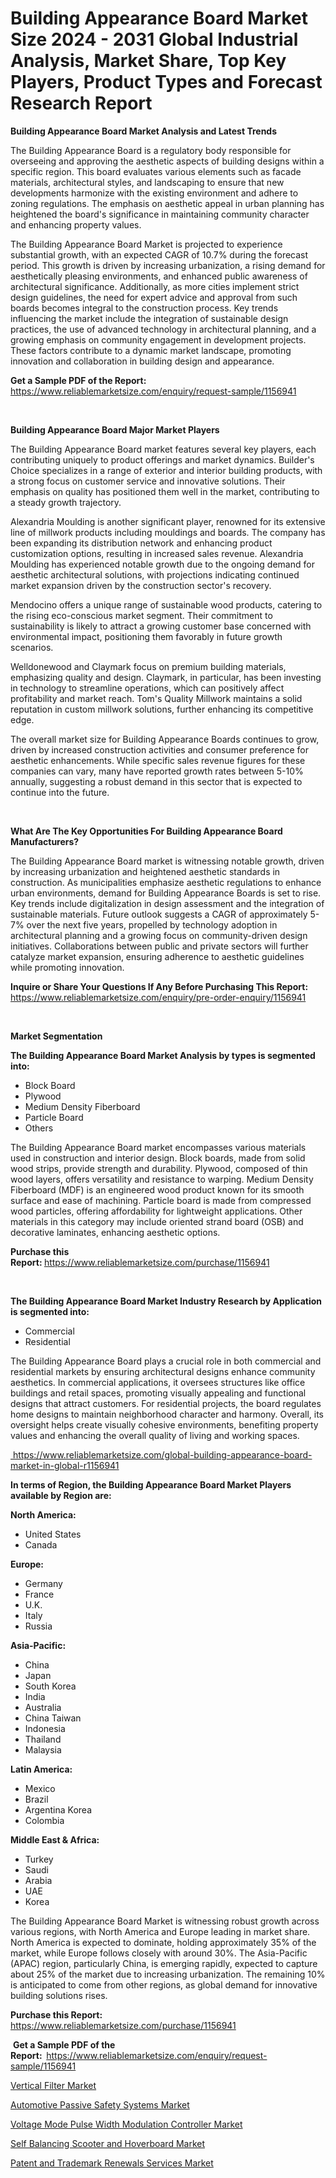 <p><h1>Building Appearance Board Market Size 2024 - 2031 Global Industrial Analysis, Market Share, Top Key Players, Product Types and Forecast Research Report</h1></p><p><strong>Building Appearance Board Market Analysis and Latest Trends</strong></p>
<p><p>The Building Appearance Board is a regulatory body responsible for overseeing and approving the aesthetic aspects of building designs within a specific region. This board evaluates various elements such as facade materials, architectural styles, and landscaping to ensure that new developments harmonize with the existing environment and adhere to zoning regulations. The emphasis on aesthetic appeal in urban planning has heightened the board's significance in maintaining community character and enhancing property values.</p><p>The Building Appearance Board Market is projected to experience substantial growth, with an expected CAGR of 10.7% during the forecast period. This growth is driven by increasing urbanization, a rising demand for aesthetically pleasing environments, and enhanced public awareness of architectural significance. Additionally, as more cities implement strict design guidelines, the need for expert advice and approval from such boards becomes integral to the construction process. Key trends influencing the market include the integration of sustainable design practices, the use of advanced technology in architectural planning, and a growing emphasis on community engagement in development projects. These factors contribute to a dynamic market landscape, promoting innovation and collaboration in building design and appearance.</p></p>
<p><strong>Get a Sample PDF of the Report:&nbsp;</strong> <a href="https://www.reliablemarketsize.com/enquiry/request-sample/1156941?utm_campaign=1103&utm_medium=2&utm_source=Github&utm_content=ia&utm_term=05122024&utm_id=building-appearance-board">https://www.reliablemarketsize.com/enquiry/request-sample/1156941</a></p>
<p>&nbsp;</p>
<p><strong>Building Appearance Board Major Market Players</strong></p>
<p><p>The Building Appearance Board market features several key players, each contributing uniquely to product offerings and market dynamics. Builder's Choice specializes in a range of exterior and interior building products, with a strong focus on customer service and innovative solutions. Their emphasis on quality has positioned them well in the market, contributing to a steady growth trajectory.</p><p>Alexandria Moulding is another significant player, renowned for its extensive line of millwork products including mouldings and boards. The company has been expanding its distribution network and enhancing product customization options, resulting in increased sales revenue. Alexandria Moulding has experienced notable growth due to the ongoing demand for aesthetic architectural solutions, with projections indicating continued market expansion driven by the construction sector's recovery.</p><p>Mendocino offers a unique range of sustainable wood products, catering to the rising eco-conscious market segment. Their commitment to sustainability is likely to attract a growing customer base concerned with environmental impact, positioning them favorably in future growth scenarios.</p><p>Welldonewood and Claymark focus on premium building materials, emphasizing quality and design. Claymark, in particular, has been investing in technology to streamline operations, which can positively affect profitability and market reach. Tom's Quality Millwork maintains a solid reputation in custom millwork solutions, further enhancing its competitive edge.</p><p>The overall market size for Building Appearance Boards continues to grow, driven by increased construction activities and consumer preference for aesthetic enhancements. While specific sales revenue figures for these companies can vary, many have reported growth rates between 5-10% annually, suggesting a robust demand in this sector that is expected to continue into the future.</p></p>
<p>&nbsp;</p>
<p><strong>What Are The Key Opportunities For Building Appearance Board Manufacturers?</strong></p>
<p><p>The Building Appearance Board market is witnessing notable growth, driven by increasing urbanization and heightened aesthetic standards in construction. As municipalities emphasize aesthetic regulations to enhance urban environments, demand for Building Appearance Boards is set to rise. Key trends include digitalization in design assessment and the integration of sustainable materials. Future outlook suggests a CAGR of approximately 5-7% over the next five years, propelled by technology adoption in architectural planning and a growing focus on community-driven design initiatives. Collaborations between public and private sectors will further catalyze market expansion, ensuring adherence to aesthetic guidelines while promoting innovation.</p></p>
<p><strong>Inquire or Share Your Questions If Any Before Purchasing This Report:</strong> <a href="https://www.reliablemarketsize.com/enquiry/pre-order-enquiry/1156941?utm_campaign=1103&utm_medium=2&utm_source=Github&utm_content=ia&utm_term=05122024&utm_id=building-appearance-board">https://www.reliablemarketsize.com/enquiry/pre-order-enquiry/1156941</a></p>
<p>&nbsp;</p>
<p><strong>Market Segmentation</strong></p>
<p><strong>The Building Appearance Board Market Analysis by types is segmented into:</strong></p>
<p><ul><li>Block Board</li><li>Plywood</li><li>Medium Density Fiberboard</li><li>Particle Board</li><li>Others</li></ul></p>
<p><p>The Building Appearance Board market encompasses various materials used in construction and interior design. Block boards, made from solid wood strips, provide strength and durability. Plywood, composed of thin wood layers, offers versatility and resistance to warping. Medium Density Fiberboard (MDF) is an engineered wood product known for its smooth surface and ease of machining. Particle board is made from compressed wood particles, offering affordability for lightweight applications. Other materials in this category may include oriented strand board (OSB) and decorative laminates, enhancing aesthetic options.</p></p>
<p><strong>Purchase this Report:&nbsp;</strong><a href="https://www.reliablemarketsize.com/purchase/1156941?utm_campaign=1103&utm_medium=2&utm_source=Github&utm_content=ia&utm_term=05122024&utm_id=building-appearance-board">https://www.reliablemarketsize.com/purchase/1156941</a></p>
<p>&nbsp;</p>
<p><strong>The Building Appearance Board Market Industry Research by Application is segmented into:</strong></p>
<p><ul><li>Commercial</li><li>Residential</li></ul></p>
<p><p>The Building Appearance Board plays a crucial role in both commercial and residential markets by ensuring architectural designs enhance community aesthetics. In commercial applications, it oversees structures like office buildings and retail spaces, promoting visually appealing and functional designs that attract customers. For residential projects, the board regulates home designs to maintain neighborhood character and harmony. Overall, its oversight helps create visually cohesive environments, benefiting property values and enhancing the overall quality of living and working spaces.</p></p>
<p><a href="https://www.reliablemarketsize.com/global-building-appearance-board-market-in-global-r1156941?utm_campaign=1103&utm_medium=2&utm_source=Github&utm_content=ia&utm_term=05122024&utm_id=building-appearance-board">&nbsp;https://www.reliablemarketsize.com/global-building-appearance-board-market-in-global-r1156941</a></p>
<p><strong>In terms of Region, the Building Appearance Board Market Players available by Region are:</strong></p>
<p>
    <p> <strong> North America: </strong>
        <ul>
            <li>United States</li>
            <li>Canada</li>
        </ul>
        </p> 
    <p> <strong> Europe: </strong>
        <ul>
            <li>Germany</li>
            <li>France</li>
            <li>U.K.</li>
            <li>Italy</li>
            <li>Russia</li>
        </ul>
        </p> 
    <p> <strong> Asia-Pacific: </strong>
        <ul>
            <li>China</li>
            <li>Japan</li>
            <li>South Korea</li>
            <li>India</li>
            <li>Australia</li>
            <li>China Taiwan</li>
            <li>Indonesia</li>
            <li>Thailand</li>
            <li>Malaysia</li>
        </ul>
        </p> 
    <p> <strong> Latin America: </strong>
        <ul>
            <li>Mexico</li>
            <li>Brazil</li>
            <li>Argentina Korea</li>
            <li>Colombia</li>
        </ul>
        </p> 
    <p> <strong> Middle East & Africa: </strong>
        <ul>
            <li>Turkey</li>
            <li>Saudi</li>
            <li>Arabia</li>
            <li>UAE</li>
            <li>Korea</li>
        </ul>
    </p>
    </p>
<p><p>The Building Appearance Board Market is witnessing robust growth across various regions, with North America and Europe leading in market share. North America is expected to dominate, holding approximately 35% of the market, while Europe follows closely with around 30%. The Asia-Pacific (APAC) region, particularly China, is emerging rapidly, expected to capture about 25% of the market due to increasing urbanization. The remaining 10% is anticipated to come from other regions, as global demand for innovative building solutions rises.</p></p>
<p><strong>Purchase this Report: </strong><a href="https://www.reliablemarketsize.com/purchase/1156941?utm_campaign=1103&utm_medium=2&utm_source=Github&utm_content=ia&utm_term=05122024&utm_id=building-appearance-board">https://www.reliablemarketsize.com/purchase/1156941</a></p>
<p>&nbsp;<strong>Get a Sample PDF of the Report:&nbsp;&nbsp;</strong><a href="https://www.reliablemarketsize.com/enquiry/request-sample/1156941?utm_campaign=1103&utm_medium=2&utm_source=Github&utm_content=ia&utm_term=05122024&utm_id=building-appearance-board">https://www.reliablemarketsize.com/enquiry/request-sample/1156941</a></p>
<p><strong></strong></p>
<p><p><a href="https://www.linkedin.com/pulse/tracking-emerging-trends-vertical-filter-market-projected-2ydpe?utm_campaign=1103&utm_medium=2&utm_source=Github&utm_content=ia&utm_term=05122024&utm_id=building-appearance-board">Vertical Filter Market</a></p><p><a href="https://issuu.com/reportprime-2/docs/automotive-passive-safety-systems-market-size-2030?utm_campaign=1103&utm_medium=2&utm_source=Github&utm_content=ia&utm_term=05122024&utm_id=building-appearance-board">Automotive Passive Safety Systems Market</a></p><p><a href="https://issuu.com/reportprime-2/docs/voltage-mode-pulse-width-modulation-controller-mar?utm_campaign=1103&utm_medium=2&utm_source=Github&utm_content=ia&utm_term=05122024&utm_id=building-appearance-board">Voltage Mode Pulse Width Modulation Controller Market</a></p><p><a href="https://github.com/gdfhhhj/Market-Research-Report-List-6/blob/main/self-balancing-scooter-and-hoverboard-market.md?utm_campaign=1103&utm_medium=2&utm_source=Github&utm_content=ia&utm_term=05122024&utm_id=building-appearance-board">Self Balancing Scooter and Hoverboard Market</a></p><p><a href="https://www.linkedin.com/pulse/patent-trademark-renewals-services-market-projected-significant-bo2pf?utm_campaign=1103&utm_medium=2&utm_source=Github&utm_content=ia&utm_term=05122024&utm_id=building-appearance-board">Patent and Trademark Renewals Services Market</a></p></p>